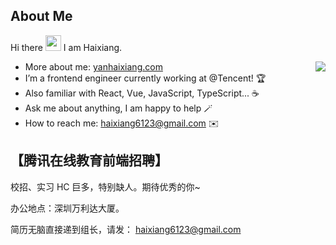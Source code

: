 ## About Me

Hi there <img src="https://media.giphy.com/media/hvRJCLFzcasrR4ia7z/giphy.gif" width="25px"> I am Haixiang.

<img align="right" src="https://github-readme-stats.vercel.app/api?username=haixiang6123&show_icons=true&hide_border=true&theme=vue-dark" />

- More about me: [yanhaixiang.com](https://yanhaixiang.com)
- I’m a frontend engineer currently working at @Tencent! 🏆
- Also familiar with React, Vue, JavaScript, TypeScript... ☕️
- Ask me about anything, I am happy to help 🪄
- How to reach me: haixiang6123@gmail.com ✉️


## 【腾讯在线教育前端招聘】

校招、实习 HC 巨多，特别缺人。期待优秀的你~

办公地点：深圳万利达大厦。

简历无脑直接递到组长，请发： haixiang6123@gmail.com

